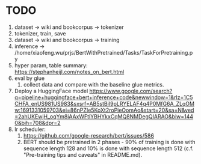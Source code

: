 # TODO

1. dataset -> wiki and bookcorpus -> tokenizer
2. tokenizer, train, save
3. dataset -> wiki and bookcorpus -> training
4. inference -> /home/xiaofeng.wu/prjs/BertWithPretrained/Tasks/TaskForPretraining.py
5. hyper param, table summary: https://stephanheijl.com/notes_on_bert.html
6. eval by glue
   1. collect data and compare with the baseline glue metrics.
7. Deploy a HuggingFace model
   https://www.google.com/search?q=pipeline+huggingface+bert+inference+code&newwindow=1&rlz=1C5CHFA_enUS981US983&sxsrf=AB5stBiI9pLRYELAF4q4P0MfG6A_ZLqOMw:1691331059703&ei=86nPZIe5KoXt2roPieOomAo&start=20&sa=N&ved=2ahUKEwjH_oqYm8iAAxWFtlYBHYkxCqMQ8NMDegQIARAO&biw=1440&bih=708&dpr=2
8. lr scheduler:
   1. https://github.com/google-research/bert/issues/586
   2. BERT should be pretrained in 2 phases - 90% of training is done with sequence length 128 and 10% is done with sequence length 512 (c.f. "Pre-training tips and caveats" in README.md).
